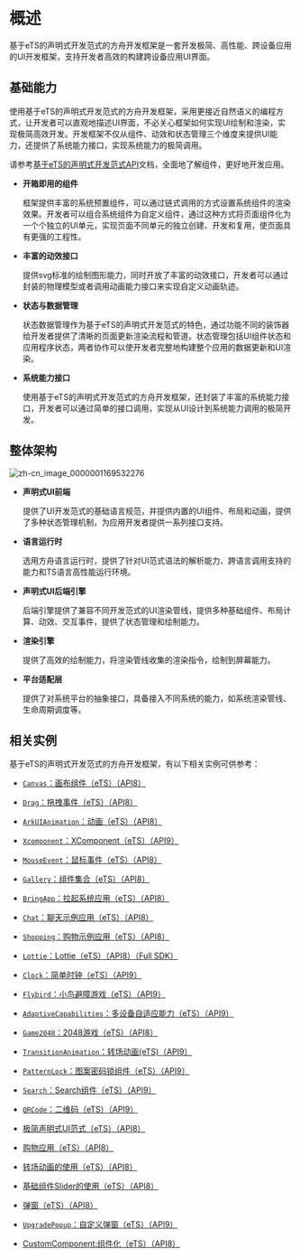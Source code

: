 # 概述

基于eTS的声明式开发范式的方舟开发框架是一套开发极简、高性能、跨设备应用的UI开发框架，支持开发者高效的构建跨设备应用UI界面。


## 基础能力

使用基于eTS的声明式开发范式的方舟开发框架，采用更接近自然语义的编程方式，让开发者可以直观地描述UI界面，不必关心框架如何实现UI绘制和渲染，实现极简高效开发。开发框架不仅从组件、动效和状态管理三个维度来提供UI能力，还提供了系统能力接口，实现系统能力的极简调用。

请参考[基于eTS的声明式开发范式API](../reference/arkui-ts/ts-universal-events-click.md)文档，全面地了解组件，更好地开发应用。


- **开箱即用的组件**

  框架提供丰富的系统预置组件，可以通过链式调用的方式设置系统组件的渲染效果。开发者可以组合系统组件为自定义组件，通过这种方式将页面组件化为一个个独立的UI单元，实现页面不同单元的独立创建、开发和复用，使页面具有更强的工程性。


- **丰富的动效接口**

  提供svg标准的绘制图形能力，同时开放了丰富的动效接口，开发者可以通过封装的物理模型或者调用动画能力接口来实现自定义动画轨迹。


- **状态与数据管理**

  状态数据管理作为基于eTS的声明式开发范式的特色，通过功能不同的装饰器给开发者提供了清晰的页面更新渲染流程和管道。状态管理包括UI组件状态和应用程序状态，两者协作可以使开发者完整地构建整个应用的数据更新和UI渲染。


- **系统能力接口**

  使用基于eTS的声明式开发范式的方舟开发框架，还封装了丰富的系统能力接口，开发者可以通过简单的接口调用，实现从UI设计到系统能力调用的极简开发。


## 整体架构



![zh-cn_image_0000001169532276](figures/zh-cn_image_0000001169532276.png)

- **声明式UI前端**

  提供了UI开发范式的基础语言规范，并提供内置的UI组件、布局和动画，提供了多种状态管理机制，为应用开发者提供一系列接口支持。

- **语言运行时**

  选用方舟语言运行时，提供了针对UI范式语法的解析能力、跨语言调用支持的能力和TS语言高性能运行环境。

- **声明式UI后端引擎**

  后端引擎提供了兼容不同开发范式的UI渲染管线，提供多种基础组件、布局计算、动效、交互事件，提供了状态管理和绘制能力。

- **渲染引擎**

  提供了高效的绘制能力，将渲染管线收集的渲染指令，绘制到屏幕能力。

- **平台适配层**

  提供了对系统平台的抽象接口，具备接入不同系统的能力，如系统渲染管线、生命周期调度等。


## 相关实例

基于eTS的声明式开发范式的方舟开发框架，有以下相关实例可供参考：

- [`Canvas`：画布组件（eTS）（API8）](https://gitee.com/openharmony/applications_app_samples/tree/master/ETSUI/Canvas)

- [`Drag`：拖拽事件（eTS）（API8）](https://gitee.com/openharmony/applications_app_samples/tree/master/ETSUI/Drag)

- [`ArkUIAnimation`：动画（eTS）（API8）](https://gitee.com/openharmony/applications_app_samples/tree/master/ETSUI/ArkUIAnimation)

- [`Xcomponent`：XComponent（eTS）（API9）](https://gitee.com/openharmony/applications_app_samples/tree/master/ETSUI/XComponent)

- [`MouseEvent`：鼠标事件（eTS）（API8）](https://gitee.com/openharmony/applications_app_samples/tree/master/ETSUI/MouseEvent)

- [`Gallery`：组件集合（eTS）（API8）](https://gitee.com/openharmony/applications_app_samples/tree/master/ETSUI/Gallery)

- [`BringApp`：拉起系统应用（eTS）（API8）](https://gitee.com/openharmony/applications_app_samples/tree/master/ETSUI/BringApp)

- [`Chat`：聊天示例应用（eTS）（API8）](https://gitee.com/openharmony/applications_app_samples/tree/master/AppSample/Chat)

- [`Shopping`：购物示例应用（eTS）（API8）](https://gitee.com/openharmony/applications_app_samples/tree/master/AppSample/Shopping)

- [`Lottie`：Lottie（eTS）（API8）（Full SDK）](https://gitee.com/openharmony/applications_app_samples/tree/master/ETSUI/Lottie)

- [`Clock`：简单时钟（eTS）（API9）](https://gitee.com/openharmony/applications_app_samples/tree/master/Preset/Clock)

- [`Flybird`：小鸟避障游戏（eTS）（API9）](https://gitee.com/openharmony/applications_app_samples/tree/master/ResourcesSchedule/Flybird)

- [`AdaptiveCapabilities`：多设备自适应能力（eTS）（API9）](https://gitee.com/openharmony/app_samples/tree/master/MultiDeviceAppDev/AdaptiveCapabilities)

- [`Game2048`：2048游戏（eTS）（API8）](https://gitee.com/openharmony/applications_app_samples/tree/master/ETSUI/Game2048)

- [`TransitionAnimation`：转场动画(eTS)（API9）](https://gitee.com/openharmony/applications_app_samples/tree/master/ETSUI/TransitionAnimation)

- [`PatternLock`：图案密码锁组件（eTS）（API9）](https://gitee.com/openharmony/applications_app_samples/tree/master/ETSUI/PatternLock)

- [`Search`：Search组件（eTS）（API9）](https://gitee.com/openharmony/applications_app_samples/tree/master/ETSUI/Search)

- [`QRCode`：二维码（eTS）（API9）](https://gitee.com/openharmony/applications_app_samples/tree/master/ETSUI/QRCode)

- [极简声明式UI范式（eTS）（API8）](https://gitee.com/openharmony/codelabs/tree/master/ETSUI/SimpleGalleryEts)

- [购物应用（eTS）（API8）](https://gitee.com/openharmony/codelabs/tree/master/ETSUI/ShoppingEts)

- [转场动画的使用（eTS）（API8）](https://gitee.com/openharmony/codelabs/tree/master/ETSUI/TransitionAnimtaionEts)

- [基础组件Slider的使用（eTS）（API8）](https://gitee.com/openharmony/codelabs/tree/master/ETSUI/SliderApplicationEts)

- [弹窗（eTS）（API8）](https://gitee.com/openharmony/codelabs/tree/master/ETSUI/CustomDialogEts)

- [`UpgradePopup`：自定义弹窗（eTS）（API9）](https://gitee.com/openharmony/applications_app_samples/tree/master/ETSUI/UpgradePopup)

- [CustomComponent:组件化（eTS）（API8）](https://gitee.com/openharmony/applications_app_samples/tree/master/ETSUI/CustomComponent)